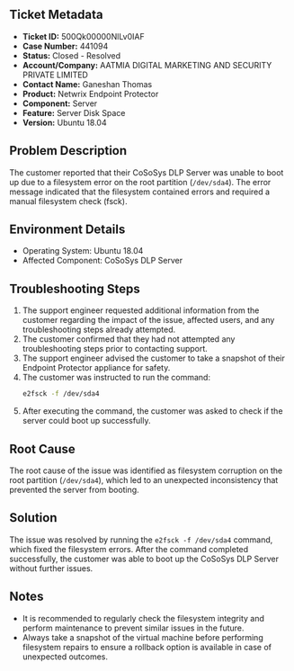 ## Ticket Metadata
- **Ticket ID:** 500Qk00000NlLv0IAF
- **Case Number:** 441094
- **Status:** Closed - Resolved
- **Account/Company:** AATMIA DIGITAL MARKETING AND SECURITY PRIVATE LIMITED
- **Contact Name:** Ganeshan Thomas
- **Product:** Netwrix Endpoint Protector
- **Component:** Server
- **Feature:** Server Disk Space
- **Version:** Ubuntu 18.04

## Problem Description
The customer reported that their CoSoSys DLP Server was unable to boot up due to a filesystem error on the root partition (`/dev/sda4`). The error message indicated that the filesystem contained errors and required a manual filesystem check (fsck).

## Environment Details
- Operating System: Ubuntu 18.04
- Affected Component: CoSoSys DLP Server

## Troubleshooting Steps
1. The support engineer requested additional information from the customer regarding the impact of the issue, affected users, and any troubleshooting steps already attempted.
2. The customer confirmed that they had not attempted any troubleshooting steps prior to contacting support.
3. The support engineer advised the customer to take a snapshot of their Endpoint Protector appliance for safety.
4. The customer was instructed to run the command:
   ```bash
   e2fsck -f /dev/sda4
   ```
5. After executing the command, the customer was asked to check if the server could boot up successfully.

## Root Cause
The root cause of the issue was identified as filesystem corruption on the root partition (`/dev/sda4`), which led to an unexpected inconsistency that prevented the server from booting.

## Solution
The issue was resolved by running the `e2fsck -f /dev/sda4` command, which fixed the filesystem errors. After the command completed successfully, the customer was able to boot up the CoSoSys DLP Server without further issues.

## Notes
- It is recommended to regularly check the filesystem integrity and perform maintenance to prevent similar issues in the future.
- Always take a snapshot of the virtual machine before performing filesystem repairs to ensure a rollback option is available in case of unexpected outcomes.